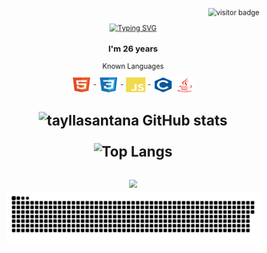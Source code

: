 <div align="right">
  
  ![visitor badge](https://visitor-badge.laobi.icu/badge?page_id=${your.username}.${your.repo.id})
</div>
<div align="center">

  [![Typing SVG](https://readme-typing-svg.demolab.com?font=Edu+SA+Beginner&size=30&pause=1&color=09ed19&center=true&multiline=true&repeat=false&width=600&height=100&lines=Hello%2C+my+name+is+Taylla+Cruz+Santana;systems+development+student)](https://git.io/typing-svg)
  
### I'm 26 years 


  Known Languages
  
  <img align="center" alt="taylla-HTML" height="30" width="40" src="https://raw.githubusercontent.com/devicons/devicon/master/icons/html5/html5-original.svg">
  -
  <img align="center" alt="taylla-CSS" height="30" width="40" src="https://raw.githubusercontent.com/devicons/devicon/master/icons/css3/css3-original.svg">
  -
  <img align="center" alt="taylla-Js" height="30" width="40" src="https://raw.githubusercontent.com/devicons/devicon/master/icons/javascript/javascript-plain.svg">
  -
  <img align="center" alt="taylla-C" height="30" width="40" src="https://raw.githubusercontent.com/devicons/devicon/master/icons/c/c-plain.svg">

  <img align="center" alt="taylla-Java" height="30" width="40" src="https://raw.githubusercontent.com/devicons/devicon/master/icons/java/java-plain.svg">
</div>

##

<h1 align="center">
  
![tayllasantana GitHub stats](https://github-readme-stats.vercel.app/api?username=tayllasantana&show_icons=true&theme=radical)


![Top Langs](https://github-readme-stats.vercel.app/api/top-langs/?username=tayllasantana&theme=radical)

   <img src="https://github-readme-activity-graph.vercel.app/graph?username=tayllasantana&bg_color=1717171&color=E0115F&line=630c92&point=FFD700&area=true&hide_border=true">

  <img align="center" alt="snake eating my contributions" src="https://raw.githubusercontent.com/IgorHenriqueG/IgorHenriqueG/output/github-contribution-grid-snake-dark.svg">
</h1>
